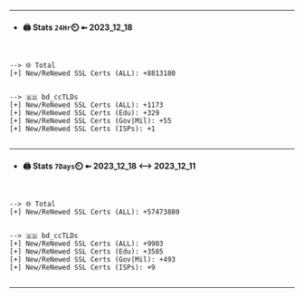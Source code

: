 

---
- #### 🖨️ **Stats** `24Hr`⏲️ ➼ 2023_12_18
```console


--> 🌐 Total
[+] New/ReNewed SSL Certs (ALL): +8813180


--> 🇧🇩 bd_ccTLDs
[+] New/ReNewed SSL Certs (ALL): +1173
[+] New/ReNewed SSL Certs (Edu): +329
[+] New/ReNewed SSL Certs (Gov|Mil): +55
[+] New/ReNewed SSL Certs (ISPs): +1


```

---
- #### 🖨️ **Stats** `7Days`⏲️ ➼ 2023_12_18 <--> 2023_12_11
```console


--> 🌐 Total
[+] New/ReNewed SSL Certs (ALL): +57473880


--> 🇧🇩 bd_ccTLDs
[+] New/ReNewed SSL Certs (ALL): +9903
[+] New/ReNewed SSL Certs (Edu): +3585
[+] New/ReNewed SSL Certs (Gov|Mil): +493
[+] New/ReNewed SSL Certs (ISPs): +9


```

---

